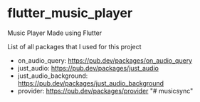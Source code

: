 # flutter_music_player

Music Player Made using Flutter

List of all packages that I used for this project
- on_audio_query: https://pub.dev/packages/on_audio_query
- just_audio: https://pub.dev/packages/just_audio
- just_audio_background: https://pub.dev/packages/just_audio_background
- provider: https://pub.dev/packages/provider
"# musicsync" 
